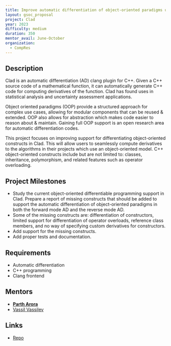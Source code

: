 ```yaml
---
title: Improve automatic differentiation of object-oriented paradigms using Clad
layout: gsoc_proposal
project: Clad
year: 2023
difficulty: medium
duration: 350
mentor_avail: June-October
organization:
  - CompRes
---
```


## Description

Clad is an automatic differentiation (AD) clang plugin for C++. Given a C++ source code of a mathematical function, it can automatically generate C++ code for computing derivatives of the function. Clad has found uses in statistical analysis and uncertainty assessment applications.

Object oriented paradigms (OOP) provide a structured approach for complex use cases, allowing for modular components that can be reused & extended. OOP also allows for abstraction which makes code easier to reason about & maintain. Gaining full OOP support is an open research area for automatic differentiation codes.

This project focuses on improving support for differentiating object-oriented constructs in Clad. This will allow users to seamlessly compute derivatives to the algorithms in their projects which use an object-oriented model. C++ object-oriented constructs include but are not limited to: classes, inheritance, polymorphism, and related features such as operator overloading.


## Project Milestones

* Study the current object-oriented differentiable programming support in Clad. Prepare a report of missing constructs that should be added to support the automatic differentiation of object-oriented paradigms in both the forward mode AD and the reverse mode AD.
* Some of the missing constructs are: differentiation of constructors, limited support for differentiation of operator overloads, reference class members, and no way of specifying custom derivatives for constructors.
* Add support for the missing constructs.
* Add proper tests and documentation.


## Requirements

* Automatic differentiation
* C++ programming
* Clang frontend

## Mentors
* **[Parth Arora](mailto:partharora99160808@gmail.com)**
* [Vassil Vassilev](mailto:vvasilev@cern.ch)

## Links
* [Repo](https://github.com/vgvassilev/clad)
